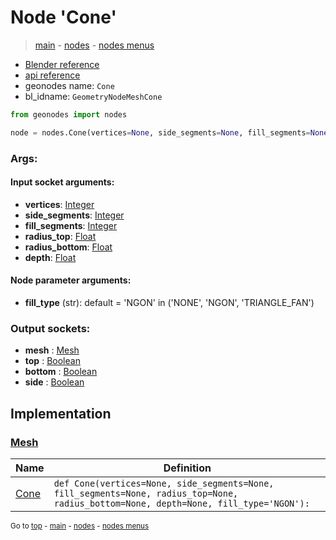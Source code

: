 # Node 'Cone'

> [main](../structure.md) - [nodes](nodes.md) - [nodes menus](nodes_menus.md)

- [Blender reference](https://docs.blender.org/manual/en/latest/modeling/geometry_nodes/mesh_primitives/cone.html)
- [api reference](https://docs.blender.org/api/current/bpy.types.GeometryNodeMeshCone.html)
- geonodes name: `Cone`
- bl_idname: `GeometryNodeMeshCone`

```python
from geonodes import nodes

node = nodes.Cone(vertices=None, side_segments=None, fill_segments=None, radius_top=None, radius_bottom=None, depth=None, fill_type='NGON')
```

### Args:

#### Input socket arguments:

- **vertices**: [Integer](Integer.md)
- **side_segments**: [Integer](Integer.md)
- **fill_segments**: [Integer](Integer.md)
- **radius_top**: [Float](Float.md)
- **radius_bottom**: [Float](Float.md)
- **depth**: [Float](Float.md)

#### Node parameter arguments:

- **fill_type** (str): default = 'NGON' in ('NONE', 'NGON', 'TRIANGLE_FAN')

### Output sockets:

- **mesh** : [Mesh](Mesh.md)
- **top** : [Boolean](Boolean.md)
- **bottom** : [Boolean](Boolean.md)
- **side** : [Boolean](Boolean.md)

## Implementation

### [Mesh](Mesh.md)

| Name | Definition |
|------|------------|
 | [Cone](Mesh.md#Cone-staticmethod) | `def Cone(vertices=None, side_segments=None, fill_segments=None, radius_top=None, radius_bottom=None, depth=None, fill_type='NGON'):` |

<sub>Go to [top](#node-Cone) - [main](../structure.md) - [nodes](nodes.md) - [nodes menus](nodes_menus.md)</sub>

